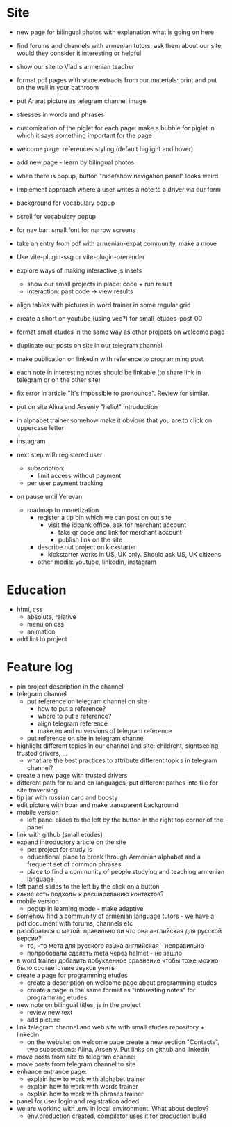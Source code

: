 


# Site
* new page for bilingual photos with explanation what is going on here
* find forums and channels with armenian tutors, ask them about our site, would they consider it interesting or helpful
* show our site to Vlad's armenian teacher
* format pdf pages with some extracts from our materials: print and put on the wall in your bathroom
* put Ararat picture as telegram channel image
* stresses in words and phrases
* customization of the piglet for each page: make a bubble for piglet in which it says something important for the page
* welcome page: references styling (default higlight and hover)
* add new page - learn by bilingual photos
* when there is popup, button "hide/show navigation panel" looks weird
* implement approach where a user writes a note to a driver via our form
* background for vocabulary popup
* scroll for vocabulary popup
* for nav bar: small font for narrow screens
* take an entry from pdf with armenian-expat community, make a move
* Use vite-plugin-ssg or vite-plugin-prerender
* explore ways of making interactive js insets 
  * show our small projects in place: code + run result
  * interaction: past code -> view results
* align tables with pictures in word trainer in some regular grid
* create a short on youtube (using veo?) for small_etudes_post_00
* format small etudes in the same way as other projects on welcome page
* duplicate our posts on site in our telegram channel
* make publication on linkedin with reference to programming post
* each note in interesting notes should be linkable (to share link in telegram or on the other site)
* fix error in article "It's impossible to pronounce". Review for similar.
* put on site Alina and Arseniy "hello!" intruduction
* in alphabet trainer somehow make it obvious that you are to click on uppercase letter
* instagram
* next step with registered user
  * subscription:
    * limit access without payment
  * per user payment tracking


* on pause until Yerevan
  * roadmap to monetization
    * register a tip bin which we can post on out site
      * visit the idbank office, ask for merchant account
        * take qr code and link for merchant account
        * publish link on the site
    * describe out project on kickstarter
      * kickstarter works in US, UK only. Should ask US, UK citizens
    * other media: youtube, linkedin, instagram



# Education
* html, css
  * absolute, relative
  * menu on css
  * animation
* add lint to project

# Feature log
* pin project description in the channel
* telegram channel
  * put reference on telegram channel on site
    * how to put a reference?
    * where to put a reference?
    * align telegram reference
    * make en and ru versions of telegram reference
  * put reference on site in telegram channel
* highlight different topics in our channel and site: childrent, sightseeing, trusted drivers, ...
  * what are the best practices to attribute different topics in telegram channel?
* create a new page with trusted drivers
* different path for ru and en languages, put different pathes into file for site traversing
* tip jar with russian card and boosty
* edit picture with boar and make transparent background
* mobile version
  * left panel slides to the left by the button in the right top corner of the panel
* link with github (small etudes)
* expand introductory article on the site
  * pet project for study js
  * educational place to break through Armenian alphabet and a frequent set of common phrases
  * place to find a community of people studying and teaching armenian language
* left panel slides to the left by the click on a button
* какие есть подходы к расшариванию контактов?
* mobile version
  * popup in learning mode - make adaptive
* somehow find a community of armenian language tutors - we have a pdf document with forums, channels etc
* разобраться с метой: правильно ли что она английская для русской версии?
  * то, что мета для русского языка английская - неправильно
  * попробовали сделать meta через helmet - не зашло
* в word trainer добавить побуквенное сравнение чтобы тоже можно было соответствие звуков учить
* create a page for programming etudes
  * create a description on welcome page about programming etudes
  * create a page in the same format as "interesting notes" for programming etudes
* new note on bilingual titles, js in the project
  * review new text
  * add picture
* link telegram channel and web site with small etudes repository + linkedin
  * on the website: on welcome page create a new section "Contacts", two subsections: Alina, Arseniy. Put links on github and linkedin
* move posts from site to telegram channel
* move posts from telegram channel to site
* enhance entrance page:
  * explain how to work with alphabet trainer
  * explain how to work with words trainer
  * explain how to work with phrases trainer
* panel for user login and registration added
* we are working with .env in local environment. What about deploy?
  * env.production created, compilator uses it for production build

